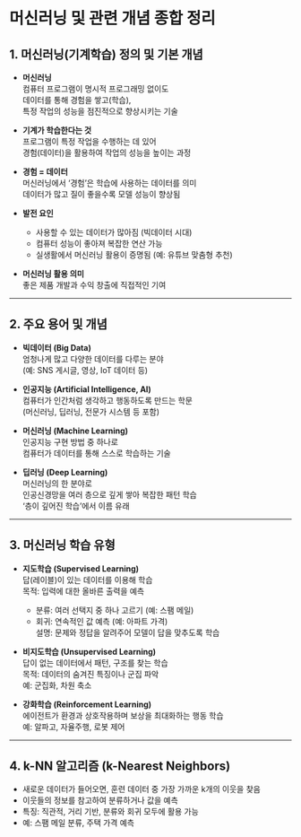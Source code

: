# 머신러닝 및 관련 개념 종합 정리

## 1. 머신러닝(기계학습) 정의 및 기본 개념

- **머신러닝**  
  컴퓨터 프로그램이 명시적 프로그래밍 없이도  
  데이터를 통해 경험을 쌓고(학습),  
  특정 작업의 성능을 점진적으로 향상시키는 기술

- **기계가 학습한다는 것**  
  프로그램이 특정 작업을 수행하는 데 있어  
  경험(데이터)을 활용하여 작업의 성능을 높이는 과정

- **경험 = 데이터**  
  머신러닝에서 ‘경험’은 학습에 사용하는 데이터를 의미  
  데이터가 많고 질이 좋을수록 모델 성능이 향상됨

- **발전 요인**  
  - 사용할 수 있는 데이터가 많아짐 (빅데이터 시대)  
  - 컴퓨터 성능이 좋아져 복잡한 연산 가능  
  - 실생활에서 머신러닝 활용이 증명됨 (예: 유튜브 맞춤형 추천)

- **머신러닝 활용 의미**  
  좋은 제품 개발과 수익 창출에 직접적인 기여

---

## 2. 주요 용어 및 개념

- **빅데이터 (Big Data)**  
  엄청나게 많고 다양한 데이터를 다루는 분야  
  (예: SNS 게시글, 영상, IoT 데이터 등)

- **인공지능 (Artificial Intelligence, AI)**  
  컴퓨터가 인간처럼 생각하고 행동하도록 만드는 학문  
  (머신러닝, 딥러닝, 전문가 시스템 등 포함)

- **머신러닝 (Machine Learning)**  
  인공지능 구현 방법 중 하나로  
  컴퓨터가 데이터를 통해 스스로 학습하는 기술

- **딥러닝 (Deep Learning)**  
  머신러닝의 한 분야로  
  인공신경망을 여러 층으로 깊게 쌓아 복잡한 패턴 학습  
  ‘층이 깊어진 학습’에서 이름 유래

---

## 3. 머신러닝 학습 유형

- **지도학습 (Supervised Learning)**  
  답(레이블)이 있는 데이터를 이용해 학습  
  목적: 입력에 대한 올바른 출력을 예측  
  - 분류: 여러 선택지 중 하나 고르기 (예: 스팸 메일)  
  - 회귀: 연속적인 값 예측 (예: 아파트 가격)  
  설명: 문제와 정답을 알려주어 모델이 답을 맞추도록 학습

- **비지도학습 (Unsupervised Learning)**  
  답이 없는 데이터에서 패턴, 구조를 찾는 학습  
  목적: 데이터의 숨겨진 특징이나 군집 파악  
  예: 군집화, 차원 축소

- **강화학습 (Reinforcement Learning)**  
  에이전트가 환경과 상호작용하며 보상을 최대화하는 행동 학습  
  예: 알파고, 자율주행, 로봇 제어

---

## 4. k-NN 알고리즘 (k-Nearest Neighbors)

- 새로운 데이터가 들어오면, 훈련 데이터 중 가장 가까운 k개의 이웃을 찾음  
- 이웃들의 정보를 참고하여 분류하거나 값을 예측  
- 특징: 직관적, 거리 기반, 분류와 회귀 모두에 활용 가능  
- 예: 스팸 메일 분류, 주택 가격 예측
